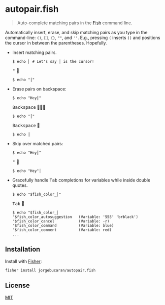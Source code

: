 # autopair.fish

> Auto-complete matching pairs in the [Fish](https://fishshell.com) command line.

Automatically insert, erase, and skip matching pairs as you type in the command-line: `()`, `[]`, `{}`, `""`, and `''`. E.g., pressing `(` inserts `()` and positions the cursor in between the parentheses. Hopefully.

- Insert matching pairs.

  ```console
  $ echo ⎢ # Let's say ⎪ is the cursor!
  ```

  <kbd>"</kbd> 🥊

  ```console
  $ echo "⎪"
  ```

- Erase pairs on backspace:

  ```console
  $ echo "Hey⎪"
  ```

  <kbd>Backspace</kbd> 🥊🥊🥊

  ```console
  $ echo "⎪"
  ```

  <kbd>Backspace</kbd> 🥊

  ```console
  $ echo ⎪
  ```

- Skip over matched pairs:

  ```console
  $ echo "Hey⎪"
  ```

  <kbd>"</kbd> 🥊

  ```console
  $ echo "Hey"⎪
  ```

- Gracefully handle <kbd>Tab</kbd> completions for variables while inside double quotes.

  ```console
  $ echo "$fish_color_⎪"
  ```

  <kbd>Tab</kbd> 🥊

  ```console
  $ echo "$fish_color_⎪
  "$fish_color_autosuggestion   (Variable: '555' 'brblack')
  "$fish_color_cancel           (Variable: -r)
  "$fish_color_command          (Variable: blue)
  "$fish_color_comment          (Variable: red)
  ...
  ```

## Installation

Install with [Fisher](https://github.com/jorgebucaran/fisher):

```console
fisher install jorgebucaran/autopair.fish
```

## License

[MIT](LICENSE.md)
